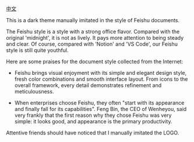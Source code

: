 [中文](https://github.com/ChaosPainter-pjz/SiYuan_FeishuStyle/blob/main/README_zh_CN.md)

This is a dark theme manually imitated in the style of Feishu documents.

The Feishu style is a style with a strong office flavor. Compared with the original 'midnight', it is not as lively. It pays more attention to being steady and clear. Of course, compared with 'Notion' and 'VS Code', our Feishu style is still quite youthful.

Here are some praises for the document style collected from the Internet:

* Feishu brings visual enjoyment with its simple and elegant design style, fresh color combinations and smooth interface layout. From icons to the overall framework, every detail demonstrates refinement and meticulousness.

* When enterprises choose Feishu, they often "start with its appearance and finally fall for its capabilities". Feng Bin, the CEO of Wenheyou, said very frankly that the first reason why they chose Feishu was very simple: it looks good, and appearance is the primary productivity.

Attentive friends should have noticed that I manually imitated the LOGO. 